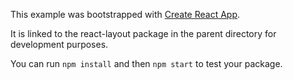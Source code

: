 This example was bootstrapped with [Create React App](https://github.com/facebook/create-react-app).

It is linked to the react-layout package in the parent directory for development purposes.

You can run `npm install` and then `npm start` to test your package.
